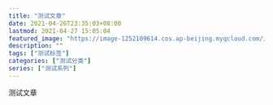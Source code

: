 ```yaml
---
title: "测试文章"
date: 2021-04-26T23:35:03+08:00
lastmod: 2021-04-27 15:05:04
featured_image: "https://image-1252109614.cos.ap-beijing.myqcloud.com/img/20210411143727.png"
description: ""
tags: ["测试标签"]
categories: ["测试分类"]
series: ["测试系列"]
---
```



测试文章